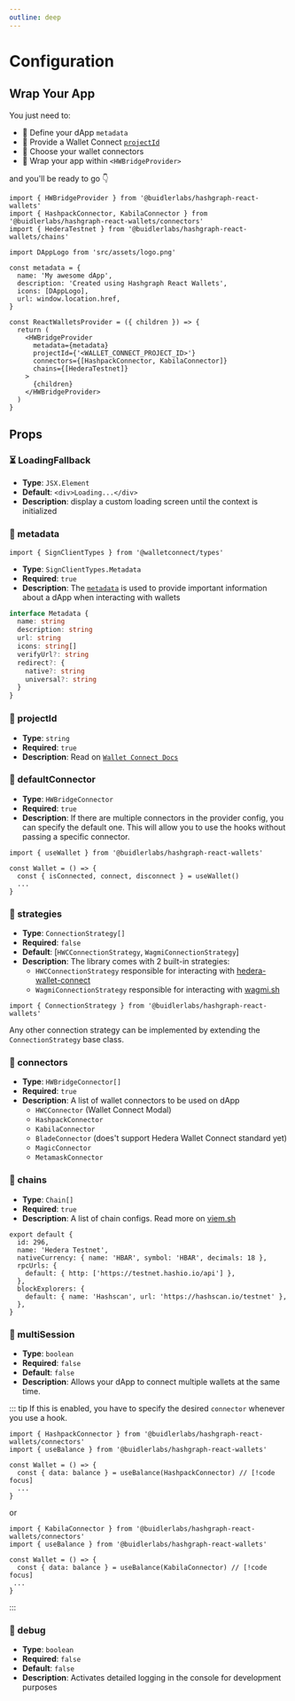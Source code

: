 ```yaml
---
outline: deep
---
```


# Configuration

## Wrap Your App

You just need to:

- 📝 Define your dApp `metadata`
- 🎫 Provide a Wallet Connect [`projectId`](https://docs.walletconnect.com/walletkit/web/cloud/relay#project-id)
- 🔌 Choose your wallet connectors
- 🌯 Wrap your app within `<HWBridgeProvider>`

and you'll be ready to go 👇

```tsx
import { HWBridgeProvider } from '@buidlerlabs/hashgraph-react-wallets'
import { HashpackConnector, KabilaConnector } from '@buidlerlabs/hashgraph-react-wallets/connectors'
import { HederaTestnet } from '@buidlerlabs/hashgraph-react-wallets/chains'

import DAppLogo from 'src/assets/logo.png'

const metadata = {
  name: 'My awesome dApp',
  description: 'Created using Hashgraph React Wallets',
  icons: [DAppLogo],
  url: window.location.href,
}

const ReactWalletsProvider = ({ children }) => {
  return (
    <HWBridgeProvider
      metadata={metadata}
      projectId={'<WALLET_CONNECT_PROJECT_ID>'}
      connectors={[HashpackConnector, KabilaConnector]}
      chains={[HederaTestnet]}
    >
      {children}
    </HWBridgeProvider>
  )
}
```

## Props

### ⏳ LoadingFallback

- **Type**: `JSX.Element`
- **Default**: `<div>Loading...</div>`
- **Description**: display a custom loading screen until the context is initialized

### 📝 metadata

```tsx
import { SignClientTypes } from '@walletconnect/types'
```

- **Type**: `SignClientTypes.Metadata`
- **Required**: `true`
- **Description**: The [`metadata`](https://specs.walletconnect.com/2.0/specs/clients/core/pairing/data-structures#metadata) is used to provide important information about a dApp when interacting with wallets

```ts
interface Metadata {
  name: string
  description: string
  url: string
  icons: string[]
  verifyUrl?: string
  redirect?: {
    native?: string
    universal?: string
  }
}
```

### 🎫 projectId

- **Type**: `string`
- **Required**: `true`
- **Description**: Read on [`Wallet Connect Docs`](https://docs.walletconnect.com/walletkit/web/cloud/relay#project-id)

### 🔌 defaultConnector

- **Type**: `HWBridgeConnector`
- **Required**: `true`
- **Description**: If there are multiple connectors in the provider config, you can specify the default one. This will allow you to use the hooks without passing a specific connector.

```tsx
import { useWallet } from '@buidlerlabs/hashgraph-react-wallets'

const Wallet = () => {
  const { isConnected, connect, disconnect } = useWallet()
  ...
}
```

### 🎯 strategies

- **Type**: `ConnectionStrategy[]`
- **Required**: `false`
- **Default**: [`HWCConnectionStrategy`, `WagmiConnectionStrategy`]
- **Description**: The library comes with 2 built-in strategies:
  - `HWCConnectionStrategy` responsible for interacting with [hedera-wallet-connect](https://github.com/hashgraph/hedera-wallet-connect/)
  - `WagmiConnectionStrategy` responsible for interacting with [wagmi.sh](https://wagmi.sh/)

```tsx
import { ConnectionStrategy } from '@buidlerlabs/hashgraph-react-wallets'
```

Any other connection strategy can be implemented by extending the `ConnectionStrategy` base class.

### 🔌 connectors

- **Type**: `HWBridgeConnector[]`
- **Required**: `true`
- **Description**: A list of wallet connectors to be used on dApp
  - `HWCConnector` (Wallet Connect Modal)
  - `HashpackConnector`
  - `KabilaConnector`
  - `BladeConnector` (does't support Hedera Wallet Connect standard yet)
  - `MagicConnector`
  - `MetamaskConnector`

### 🔗 chains

- **Type**: `Chain[]`
- **Required**: `true`
- **Description**: A list of chain configs. Read more on [viem.sh](https://viem.sh/docs/chains/introduction)

```tsx
export default {
  id: 296,
  name: 'Hedera Testnet',
  nativeCurrency: { name: 'HBAR', symbol: 'HBAR', decimals: 18 },
  rpcUrls: {
    default: { http: ['https://testnet.hashio.io/api'] },
  },
  blockExplorers: {
    default: { name: 'Hashscan', url: 'https://hashscan.io/testnet' },
  },
}
```

### 🔀 multiSession

- **Type**: `boolean`
- **Required**: `false`
- **Default**: `false`
- **Description**: Allows your dApp to connect multiple wallets at the same time.

::: tip
If this is enabled, you have to specify the desired `connector` whenever you use a hook.

```tsx
import { HashpackConnector } from '@buidlerlabs/hashgraph-react-wallets/connectors'
import { useBalance } from '@buidlerlabs/hashgraph-react-wallets'

const Wallet = () => {
  const { data: balance } = useBalance(HashpackConnector) // [!code focus]
  ...
}
```

or

```tsx
import { KabilaConnector } from '@buidlerlabs/hashgraph-react-wallets/connectors'
import { useBalance } from '@buidlerlabs/hashgraph-react-wallets'

const Wallet = () => {
  const { data: balance } = useBalance(KabilaConnector) // [!code focus]
 ...
}
```

:::

### 🔎 debug

- **Type**: `boolean`
- **Required**: `false`
- **Default**: `false`
- **Description**: Activates detailed logging in the console for development purposes
